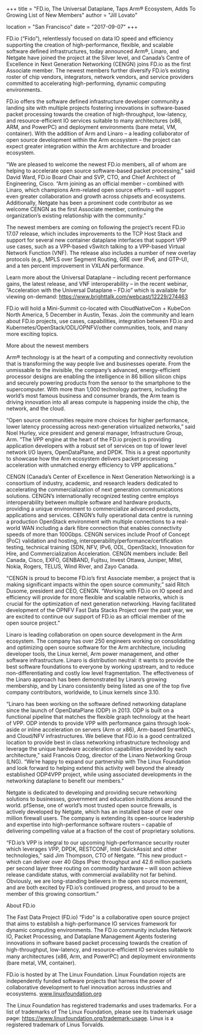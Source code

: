 +++
title = "FD.io, The Universal Dataplane, Taps Arm® Ecosystem, Adds To Growing List of New Members"
author = "Jill Lovato"

location = "San Francisco"
date = "2017-09-07"
+++

FD.io (“Fido”), relentlessly focused on data IO speed and efficiency supporting the creation of high-performance, flexible, and scalable software defined infrastructures, today announced Arm®, Linaro, and Netgate have joined the project at the Silver level, and Canada’s Centre of Excellence in Next Generation Networking (CENGN) joins FD.io as the first Associate member. The newest members further diversify FD.io’s existing roster of chip vendors, integrators, network vendors, and service providers committed to accelerating high-performing, dynamic computing environments.

FD.io offers the software defined infrastructure developer community a landing site with multiple projects fostering innovations in software-based packet processing towards the creation of high-throughput, low-latency, and resource-efficient IO services suitable to many architectures (x86, ARM, and PowerPC) and deployment environments (bare metal, VM, container). With the addition of Arm and Linaro – a leading collaborator of open source development within the Arm ecosystem – the project can expect greater integration within the Arm architecture and broader ecosystem.

“We are pleased to welcome the newest FD.io members, all of whom are helping to accelerate open source software-based packet processing,” said David Ward, FD.io Board Chair and SVP, CTO, and Chief Architect of Engineering, Cisco. “Arm joining as an official member – combined with Linaro, which champions Arm-related open source efforts – will support even greater collaboration and growth across chipsets and ecosystems. Additionally, Netgate has been a prominent code contributor as we welcome CENGN as the first Associate member, continuing the organization’s existing relationship with the community.”

The newest members are coming on following the project’s recent FD.io 17.07 release, which includes improvements to the TCP Host Stack and support for several new container dataplane interfaces that support VPP use cases, such as a VPP-based vSwitch talking to a VPP-based Virtual Network Function (VNF). The release also includes a number of new overlay protocols (e.g., MPLS over Segment Routing, GRE over IPv6, and GTP-U), and a ten percent improvement in VXLAN performance.

Learn more about the Universal Dataplane – including recent performance gains, the latest release, and VNF interoperability – in the recent webinar, “Acceleration with the Universal Dataplane – FD.io” which is available for viewing on-demand: https://www.brighttalk.com/webcast/12229/274463

FD.io will hold a Mini-Summit co-located with CloudNativeCon + KubeCon North America, 5 December in Austin, Texas. Join the community and learn about FD.io projects, use cases, capabilities, integration between FD.io and Kubernetes/OpenStack/ODL/OPNFV/other communities, tools, and many more exciting topics.

More about the newest members

Arm® technology is at the heart of a computing and connectivity revolution that is transforming the way people live and businesses operate. From the unmissable to the invisible, the company’s advanced, energy-efficient processor designs are enabling the intelligence in 86 billion silicon chips and securely powering products from the sensor to the smartphone to the supercomputer. With more than 1,000 technology partners, including the world’s most famous business and consumer brands, the Arm team is driving innovation into all areas compute is happening inside the chip, the network, and the cloud.

“Open source communities require more choices for higher performance, lower latency processing across next-generation virtualized networks,” said Noel Hurley, vice president and general manager, Infrastructure Group, Arm. “The VPP engine at the heart of the FD.io project is providing application developers with a robust set of services on top of lower level network I/O layers, OpenDataPlane, and DPDK. This is a great opportunity to showcase how the Arm ecosystem delivers packet processing acceleration with unmatched energy efficiency to VPP applications.”

CENGN (Canada’s Center of Excellence in Next Generation Networking) is a consortium of industry, academic, and research leaders dedicated to accelerating the commercialization of next generation communications solutions. CENGN’s internationally recognized testing centre employs interoperability between multiple software and hardware products, providing a unique environment to commercialize advanced products, applications and services. CENGN’s fully operational data centre is running a production OpenStack environment with multiple connections to a real-world WAN including a dark fibre connection that enables connectivity speeds of more than 100Gbps. CENGN services include Proof of Concept (PoC) validation and hosting, interoperability/performance/certification testing, technical training (SDN, NFV, IPv6, ODL, OpenStack), Innovation for Hire, and Commercialization Acceleration. CENGN members include: Bell Canada, Cisco, EXFO, GENBAND, Fujitsu, Invest Ottawa, Juniper, Mitel, Nokia, Rogers, TELUS,  Wind River, and Zayo Canada.

“CENGN is proud to become FD.io’s first Associate member, a project that is making significant impacts within the open source community,” said Ritch Dusome, president and CEO, CENGN. “Working with FD.io on IO speed and efficiency will provide for more flexible and scalable networks, which is crucial for the optimization of next generation networking. Having facilitated development of the OPNFV Fast Data Stacks Project over the past year, we are excited to continue our support of FD.io as an official member of the open source project.”

Linaro is leading collaboration on open source development in the Arm ecosystem. The company has over 250 engineers working on consolidating and optimizing open source software for the Arm architecture, including developer tools, the Linux kernel, Arm power management, and other software infrastructure. Linaro is distribution neutral: it wants to provide the best software foundations to everyone by working upstream, and to reduce non-differentiating and costly low level fragmentation. The effectiveness of the Linaro approach has been demonstrated by Linaro’s growing membership, and by Linaro consistently being listed as one of the top five company contributors, worldwide, to Linux kernels since 3.10.

“Linaro has been working on the software defined networking dataplane since the launch of OpenDataPlane (ODP) in 2013. ODP is built on a functional pipeline that matches the flexible graph technology at the heart of VPP. ODP intends to provide VPP with performance gains through look-aside or inline acceleration on servers (Arm or x86), Arm-based SmartNICs, and Cloud/NFV infrastructures. We believe that FD.io is a good centralized location to provide best in class networking infrastructure technology and leverage the unique hardware acceleration capabilities provided by each architecture,” said Francois Ozog, director of the Linaro Networking Group (LNG). “We’re happy to expand our partnership with The Linux Foundation and look forward to helping extend this activity well beyond the already established ODP4VPP project, while using associated developments in the networking dataplane to benefit our members.”  

Netgate is dedicated to developing and providing secure networking solutions to businesses, government and education institutions around the world. pfSense, one of world’s most trusted open source firewalls, is actively developed by Netgate, which has an installed base of over one million firewall users. The company is extending its open-source leadership and expertise into high-performance software routers – capable of delivering compelling value at a fraction of the cost of proprietary solutions.

“FD.io’s VPP is integral to our upcoming high-performance security router which leverages VPP, DPDK, RESTCONF, Intel QuickAssist and other technologies,” said Jim Thompson, CTO of Netgate. “This new product – which can deliver over 40 Gbps IPsec throughput and 42.6 million packets per second layer three routing on commodity hardware – will soon achieve release candidate status, with commercial availability not far behind. Obviously, we are long-standing believers in the open source movement, and are both excited by FD.io’s continued progress, and proud to be a member of this growing consortium.”

About FD.io

The Fast Data Project (FD.io) “Fido” is a collaborative open source project that aims to establish a high-performance IO services framework for dynamic computing environments. The FD.io community includes Network IO, Packet Processing, and Dataplane Management Agents fostering innovations in software based packet processing towards the creation of high-throughput, low-latency, and resource-eﬃcient IO services suitable to many architectures (x86, Arm, and PowerPC) and deployment environments (bare metal, VM, container).

FD.io is hosted by at The Linux Foundation. Linux Foundation rojects are independently funded software projects that harness the power of collaborative development to fuel innovation across industries and ecosystems. www.linuxfoundation.org

The Linux Foundation has registered trademarks and uses trademarks. For a list of trademarks of The Linux Foundation, please see its trademark usage page: https://www.linuxfoundation.org/trademark-usage. Linux is a registered trademark of Linus Torvalds.
